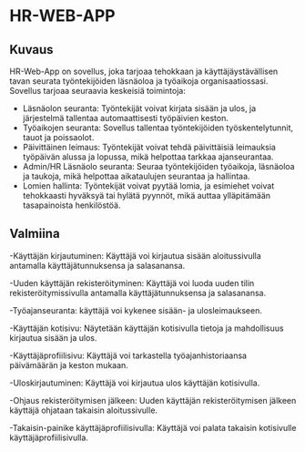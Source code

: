 # HR-WEB-APP
## Kuvaus
HR-Web-App on sovellus, joka tarjoaa tehokkaan ja käyttäjäystävällisen tavan seurata työntekijöiden läsnäoloa ja työaikoja organisaatiossasi. Sovellus tarjoaa seuraavia keskeisiä toimintoja:
- Läsnäolon seuranta: Työntekijät voivat kirjata sisään ja ulos, ja järjestelmä tallentaa automaattisesti työpäivien keston.
- Työaikojen seuranta: Sovellus tallentaa työntekijöiden työskentelytunnit, tauot ja poissaolot.
- Päivittäinen leimaus: Työntekijät voivat tehdä päivittäisiä leimauksia työpäivän alussa ja lopussa, mikä helpottaa tarkkaa ajanseurantaa.
- Admin/HR Läsnäolo seuranta: Seuraa työntekijöiden työaikoja, läsnäoloa ja taukoja, mikä helpottaa aikataulujen seurantaa ja hallintaa.
- Lomien hallinta: Työntekijät voivat pyytää lomia, ja esimiehet voivat tehokkaasti hyväksyä tai hylätä pyynnöt, mikä auttaa ylläpitämään tasapainoista henkilöstöä.

## Valmiina

-Käyttäjän kirjautuminen:
Käyttäjä voi kirjautua sisään aloitussivulla antamalla käyttäjätunnuksensa ja salasanansa.

-Uuden käyttäjän rekisteröityminen:
Käyttäjä voi luoda uuden tilin rekisteröitymissivulla antamalla käyttäjätunnuksensa ja salasanansa.

-Työajanseuranta:
käyttäjä voi kykenee sisään- ja ulosleimaukseen.

-Käyttäjän kotisivu:
Näytetään käyttäjän kotisivulla tietoja ja mahdollisuus kirjautua sisään ja ulos.

-Käyttäjäprofiilisivu:
Käyttäjä voi tarkastella työajanhistoriaansa päivämäärän ja keston mukaan.

-Uloskirjautuminen:
Käyttäjä voi kirjautua ulos käyttäjän kotisivulla.

-Ohjaus rekisteröitymisen jälkeen:
Uuden käyttäjän rekisteröitymisen jälkeen käyttäjä ohjataan takaisin aloitussivulle.

-Takaisin-painike käyttäjäprofiilisivulla:
Käyttäjä voi palata takaisin kotisivulle käyttäjäprofiilisivulla.
